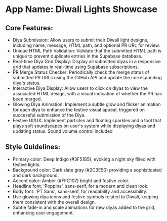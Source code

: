 # **App Name**: Diwali Lights Showcase

## Core Features:

- Diya Submission: Allow users to submit their Diwali light designs, including name, message, HTML path, and optional PR URL for review.
- Unique HTML Path Validation: Validate that the submitted HTML path is unique to prevent duplicate entries in the Supabase database.
- Real-time Diya Grid Display: Display all submitted diyas in a responsive grid that updates in real-time using Supabase subscriptions.
- PR Merge Status Checker: Periodically check the merge status of submitted PR URLs using the GitHub API and update the corresponding diya's status.
- Interactive Diya Display: Allow users to click on diyas to view the associated HTML design, with a visual indication of whether the PR has been merged.
- Glowing Diya Animation: Implement a subtle glow and flicker animation for each diya to enhance the festive visual appeal, triggered on successful submission of the Diya.
- Festive UI/UX: Implement particles and floating sparkles and a tool that plays soft soundscapes on user's system while displaying diyas and updating status. Sound volume control included

## Style Guidelines:

- Primary color: Deep Indigo (#3F51B5), evoking a night sky filled with festive lights.
- Background color: Dark slate gray (#2C3E50) providing a sophisticated and dark background.
- Accent color: Amber (#FFC107) bright and festive color.
- Headline font: 'Poppins', sans-serif, for a modern and clean look.
- Body font: 'PT Sans', sans-serif, for readability and accessibility.
- Use glowing diya icons and festive symbols related to Diwali, keeping them consistent with the overall design.
- Subtle fade-in and scale animations for new diyas added to the grid, enhancing user engagement.